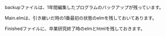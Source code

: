 backupファイルは、1年間編集したプログラムのバックアップが残っています。

Main.elmは、引き継いだ時の1番最初の状態のelmを残しておいてあります。

Finishedファイルに、卒業研究終了時のelmとhtmlを残しておきます。
